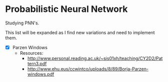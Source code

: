 # Probabilistic Neural Network
Studying PNN's.

This list will be expanded as I find new variations and need to implement them.

- [X] Parzen Windows
    - Resources:
        - http://www.personal.reading.ac.uk/~sis01xh/teaching/CY2D2/Pattern3.pdf
        - http://www.ehu.eus/ccwintco/uploads/8/89/Borja-Parzen-windows.pdf